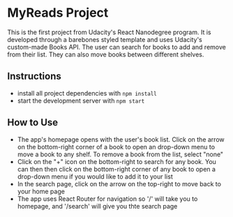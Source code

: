 # MyReads Project

This is the first project from Udacity's React Nanodegree program. It is developed through a barebones styled template and uses Udacity's custom-made Books API. The user can search for books to add and remove from their list. They can also move books between different shelves.

## Instructions

* install all project dependencies with `npm install`
* start the development server with `npm start`

## How to Use

* The app's homepage opens with the user's book list.  Click on the arrow on the bottom-right corner of a book to open an drop-down menu to move a book to any shelf.  To remove a book from the list, select "none"
* Click on the "+" icon on the bottom-right to search for any book.  You can then then click on the bottom-right corner of any book to open a drop-down menu if you would like to add it to your list
* In the search page, click on the arrow on the top-right to move back to your home page
* The app uses React Router for navigation so '/' will take you to homepage, and '/search' will give you thte search page
